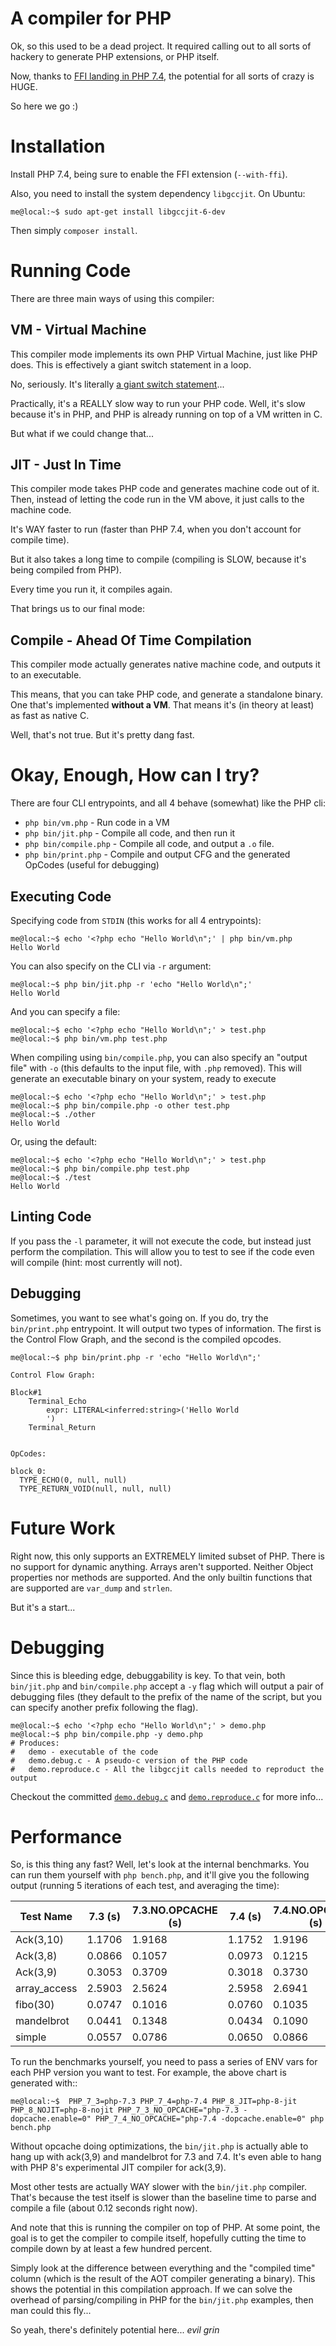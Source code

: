 # A compiler for PHP

Ok, so this used to be a dead project. It required calling out to all sorts of hackery to generate PHP extensions, or PHP itself.

Now, thanks to [FFI landing in PHP 7.4](https://wiki.php.net/rfc/ffi), the potential for all sorts of crazy is HUGE. 

So here we go :)

# Installation

Install PHP 7.4, being sure to enable the FFI extension (`--with-ffi`).

Also, you need to install the system dependency `libgccjit`. On Ubuntu:

```console
me@local:~$ sudo apt-get install libgccjit-6-dev
```

Then simply `composer install`.

# Running Code

There are three main ways of using this compiler:

## VM - Virtual Machine

This compiler mode implements its own PHP Virtual Machine, just like PHP does. This is effectively a giant switch statement in a loop.

No, seriously. It's literally [a giant switch statement](lib/VM.php)...

Practically, it's a REALLY slow way to run your PHP code. Well, it's slow because it's in PHP, and PHP is already running on top of a VM written in C. 

But what if we could change that...

## JIT - Just In Time

This compiler mode takes PHP code and generates machine code out of it. Then, instead of letting the code run in the VM above, it just calls to the machine code.

It's WAY faster to run (faster than PHP 7.4, when you don't account for compile time).

But it also takes a long time to compile (compiling is SLOW, because it's being compiled from PHP).

Every time you run it, it compiles again. 

That brings us to our final mode:

## Compile - Ahead Of Time Compilation

This compiler mode actually generates native machine code, and outputs it to an executable.

This means, that you can take PHP code, and generate a standalone binary. One that's implemented **without a VM**. That means it's (in theory at least) as fast as native C.

Well, that's not true. But it's pretty dang fast.

# Okay, Enough, How can I try?

There are four CLI entrypoints, and all 4 behave (somewhat) like the PHP cli:

 * `php bin/vm.php` - Run code in a VM
 * `php bin/jit.php` - Compile all code, and then run it
 * `php bin/compile.php` - Compile all code, and output a `.o` file.
 * `php bin/print.php` - Compile and output CFG and the generated OpCodes (useful for debugging)

## Executing Code

Specifying code from `STDIN` (this works for all 4 entrypoints):

```console
me@local:~$ echo '<?php echo "Hello World\n";' | php bin/vm.php
Hello World
```

You can also specify on the CLI via `-r` argument:

```console
me@local:~$ php bin/jit.php -r 'echo "Hello World\n";'
Hello World
```

And you can specify a file:

```console
me@local:~$ echo '<?php echo "Hello World\n";' > test.php
me@local:~$ php bin/vm.php test.php
```

When compiling using `bin/compile.php`, you can also specify an "output file" with `-o` (this defaults to the input file, with `.php` removed). This will generate an executable binary on your system, ready to execute

```console
me@local:~$ echo '<?php echo "Hello World\n";' > test.php
me@local:~$ php bin/compile.php -o other test.php
me@local:~$ ./other
Hello World
```

Or, using the default:

```console
me@local:~$ echo '<?php echo "Hello World\n";' > test.php
me@local:~$ php bin/compile.php test.php
me@local:~$ ./test
Hello World
```

## Linting Code

If you pass the `-l` parameter, it will not execute the code, but instead just perform the compilation. This will allow you to test to see if the code even will compile (hint: most currently will not).

## Debugging

Sometimes, you want to see what's going on. If you do, try the `bin/print.php` entrypoint. It will output two types of information. The first is the Control Flow Graph, and the second is the compiled opcodes.

```console
me@local:~$ php bin/print.php -r 'echo "Hello World\n";'

Control Flow Graph:

Block#1
    Terminal_Echo
        expr: LITERAL<inferred:string>('Hello World
        ')
    Terminal_Return


OpCodes:

block_0:
  TYPE_ECHO(0, null, null)
  TYPE_RETURN_VOID(null, null, null)
```

# Future Work

Right now, this only supports an EXTREMELY limited subset of PHP. There is no support for dynamic anything. Arrays aren't supported. Neither Object properties nor methods are supported. And the only builtin functions that are supported are `var_dump` and `strlen`.

But it's a start...

# Debugging

Since this is bleeding edge, debuggability is key. To that vein, both `bin/jit.php` and `bin/compile.php` accept a `-y` flag which will output a pair of debugging files (they default to the prefix of the name of the script, but you can specify another prefix following the flag).

```console
me@local:~$ echo '<?php echo "Hello World\n";' > demo.php
me@local:~$ php bin/compile.php -y demo.php
# Produces: 
#   demo - executable of the code
#   demo.debug.c - A pseudo-c version of the PHP code
#   demo.reproduce.c - All the libgccjit calls needed to reproduct the output
```

Checkout the committed [`demo.debug.c`](demo.debug.c) and [`demo.reproduce.c`](demo.reproduce.c) for more info...

# Performance

So, is this thing any fast? Well, let's look at the internal benchmarks. You can run them yourself with `php bench.php`, and it'll give you the following output (running 5 iterations of each test, and averaging the time):


| Test Name          |            7.3 (s)| 7.3.NO.OPCACHE (s)|            7.4 (s)| 7.4.NO.OPCACHE (s)|          8.JIT (s)|        8.NOJIT (s)| bin/jit.php (s) | bin/compile.php (s) | compiled time (s) |
|--------------------|-------------------|-------------------|-------------------|-------------------|-------------------|-------------------|-----------------|---------------------|-------------------|
|          Ack(3,10) |            1.1706 |            1.9168 |            1.1752 |            1.9196 |            0.6796 |            1.1634 |          0.5025 |              0.2939 |            0.2127 |
|           Ack(3,8) |            0.0866 |            0.1057 |            0.0973 |            0.1215 |            0.0534 |            0.0853 |          0.3053 |              0.2943 |            0.0148 |
|           Ack(3,9) |            0.3053 |            0.3709 |            0.3018 |            0.3730 |            0.1776 |            0.3010 |          0.3458 |              0.2937 |            0.0540 |
|       array_access |            2.5903 |            2.5624 |            2.5958 |            2.6941 |            1.6697 |            2.6075 |          0.5495 |              0.2936 |            0.2685 |
|           fibo(30) |            0.0747 |            0.1016 |            0.0760 |            0.1035 |            0.0429 |            0.0743 |          0.3065 |              0.2946 |            0.0110 |
|         mandelbrot |            0.0441 |            0.1348 |            0.0434 |            0.1090 |            0.0323 |            0.0440 |          0.3186 |              0.3075 |            0.0146 |
|             simple |            0.0557 |            0.0786 |            0.0650 |            0.0866 |            0.0391 |            0.0673 |          0.3094 |              0.2988 |            0.0120 |


To run the benchmarks yourself, you need to pass a series of ENV vars for each PHP version you want to test. For example, the above chart is generated with::

```console
me@local:~$  PHP_7_3=php-7.3 PHP_7_4=php-7.4 PHP_8_JIT=php-8-jit PHP_8_NOJIT=php-8-nojit PHP_7_3_NO_OPCACHE="php-7.3 -dopcache.enable=0" PHP_7_4_NO_OPCACHE="php-7.4 -dopcache.enable=0" php bench.php
```

Without opcache doing optimizations, the `bin/jit.php` is actually able to hang up with ack(3,9) and mandelbrot for 7.3 and 7.4. It's even able to hang with PHP 8's experimental JIT compiler for ack(3,9). 

Most other tests are actually WAY slower with the `bin/jit.php` compiler. That's because the test itself is slower than the baseline time to parse and compile a file (about 0.12 seconds right now).

And note that this is running the compiler on top of PHP. At some point, the goal is to get the compiler to compile itself, hopefully cutting the time to compile down by at least a few hundred percent.

Simply look at the difference between everything and the "compiled time" column (which is the result of the AOT compiler generating a binary). This shows the potential in this compilation approach. If we can solve the overhead of parsing/compiling in PHP for the `bin/jit.php` examples, then man could this fly...

So yeah, there's definitely potential here... *evil grin*
